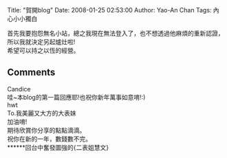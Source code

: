 Title: "賀開blog"
Date: 2008-01-25 02:53:00
Author: Yao-An Chan
Tags: 內心小小獨白

<div class='post'>
首先我要抱怨無名小站，總之我現在無法登入了，也不想透過他麻煩的重新認證，所以我就決定另起爐灶啦!<br />希望可以持之以恆的經營。</div>
<h2>Comments</h2>
<div class='comments'>
<div class='comment'>
<div class='author'>Candice</div>
<div class='content'>
哇~本blog的第一篇回應耶!也祝你新年萬事如意唷!:)</div>
</div>
<div class='comment'>
<div class='author'>hwt</div>
<div class='content'>
To.我美麗又大方的大表妹<BR/>加油唷!<BR/>期待欣賞你分享的點點滴滴。<BR/>祝你在新的一年，數錢數不完。<BR/>******回台中奮發圖強的{二表姐慧文}</div>
</div>
</div>
